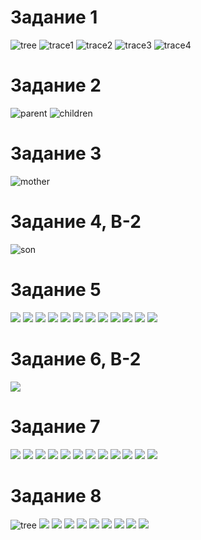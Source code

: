 # Задание 1
![tree](https://github.com/petrichor27/Prolog/blob/main/PicsForLR1/1.1.png)
![trace1](https://github.com/petrichor27/Prolog/blob/main/PicsForLR1/1.2.png)
![trace2](https://github.com/petrichor27/Prolog/blob/main/PicsForLR1/1.3.png)
![trace3](https://github.com/petrichor27/Prolog/blob/main/PicsForLR1/1.4.png)
![trace4](https://github.com/petrichor27/Prolog/blob/main/PicsForLR1/1.5.png)

# Задание 2
![parent](https://github.com/petrichor27/Prolog/blob/main/PicsForLR1/2.1.png)
![children](https://github.com/petrichor27/Prolog/blob/main/PicsForLR1/2.2.png)

# Задание 3
![mother](https://github.com/petrichor27/Prolog/blob/main/PicsForLR1/3.1.png)

# Задание 4, В-2
![son](https://github.com/petrichor27/Prolog/blob/main/PicsForLR1/4.1.png)

# Задание 5
![](https://github.com/petrichor27/Prolog/blob/main/PicsForLR1/5.1.png)
![](https://github.com/petrichor27/Prolog/blob/main/PicsForLR1/5.2.png)
![](https://github.com/petrichor27/Prolog/blob/main/PicsForLR1/5.3.png)
![](https://github.com/petrichor27/Prolog/blob/main/PicsForLR1/5.4.png)
![](https://github.com/petrichor27/Prolog/blob/main/PicsForLR1/5.5.png)
![](https://github.com/petrichor27/Prolog/blob/main/PicsForLR1/5.6.png)
![](https://github.com/petrichor27/Prolog/blob/main/PicsForLR1/5.7.png)
![](https://github.com/petrichor27/Prolog/blob/main/PicsForLR1/5.8.png)
![](https://github.com/petrichor27/Prolog/blob/main/PicsForLR1/5.9.png)
![](https://github.com/petrichor27/Prolog/blob/main/PicsForLR1/5.10.png)
![](https://github.com/petrichor27/Prolog/blob/main/PicsForLR1/5.11.png)
![](https://github.com/petrichor27/Prolog/blob/main/PicsForLR1/5.12.png)

# Задание 6, В-2
![](https://github.com/petrichor27/Prolog/blob/main/PicsForLR1/6.1.png)

# Задание 7
![](https://github.com/petrichor27/Prolog/blob/main/PicsForLR1/7.1.png)
![](https://github.com/petrichor27/Prolog/blob/main/PicsForLR1/7.2.png)
![](https://github.com/petrichor27/Prolog/blob/main/PicsForLR1/7.3.png)
![](https://github.com/petrichor27/Prolog/blob/main/PicsForLR1/7.4.png)
![](https://github.com/petrichor27/Prolog/blob/main/PicsForLR1/7.5.png)
![](https://github.com/petrichor27/Prolog/blob/main/PicsForLR1/7.6.png)
![](https://github.com/petrichor27/Prolog/blob/main/PicsForLR1/7.7.png)
![](https://github.com/petrichor27/Prolog/blob/main/PicsForLR1/7.8.png)
![](https://github.com/petrichor27/Prolog/blob/main/PicsForLR1/7.9.png)
![](https://github.com/petrichor27/Prolog/blob/main/PicsForLR1/7.10.png)
![](https://github.com/petrichor27/Prolog/blob/main/PicsForLR1/7.11.png)
![](https://github.com/petrichor27/Prolog/blob/main/PicsForLR1/7.12.png)

# Задание 8
![tree](https://github.com/petrichor27/Prolog/blob/main/PicsForLR1/8.1.png)
![](https://github.com/petrichor27/Prolog/blob/main/PicsForLR1/8.2.png)
![](https://github.com/petrichor27/Prolog/blob/main/PicsForLR1/8.3.png)
![](https://github.com/petrichor27/Prolog/blob/main/PicsForLR1/8.4.png)
![](https://github.com/petrichor27/Prolog/blob/main/PicsForLR1/8.5.png)
![](https://github.com/petrichor27/Prolog/blob/main/PicsForLR1/8.6.png)
![](https://github.com/petrichor27/Prolog/blob/main/PicsForLR1/8.7.png)
![](https://github.com/petrichor27/Prolog/blob/main/PicsForLR1/8.8.png)
![](https://github.com/petrichor27/Prolog/blob/main/PicsForLR1/8.9.png)
![](https://github.com/petrichor27/Prolog/blob/main/PicsForLR1/8.10.png)
